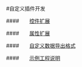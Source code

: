 #自定义插件开发


####&emsp;&emsp;[控件扩展](../WidgetExtend/zh.md)

####&emsp;&emsp;[属性扩展](../ParamExtend/zh.md)

####&emsp;&emsp;[自定义数据导出格式](../CustomExport/zh.md) 

####&emsp;&emsp;[示例工程说明](../Sample/zh.md) 

